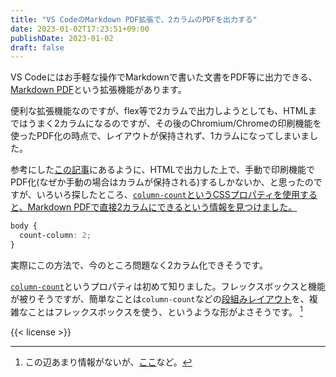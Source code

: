 ```yaml
---
title: "VS CodeのMarkdown PDF拡張で、2カラムのPDFを出力する"
date: 2023-01-02T17:23:51+09:00
publishDate: 2023-01-02
draft: false
---
```


VS Codeにはお手軽な操作でMarkdownで書いた文書をPDF等に出力できる、[Markdown PDF](https://marketplace.visualstudio.com/items?itemName=yzane.markdown-pdf)という拡張機能があります。

便利な拡張機能なのですが、flex等で2カラムで出力しようとしても、HTMLまではうまく2カラムになるのですが、その後のChromium/Chromeの印刷機能を使ったPDF化の時点で、レイアウトが保持されず、1カラムになってしまいました。

参考にした[この記事](https://qiita.com/ossyaritoori/items/9f38113847ee65e68e76)にあるように、HTMLで出力した上で、手動で印刷機能でPDF化(なぜか手動の場合はカラムが保持される)するしかないか、と思ったのですが、いろいろ探したところ、[`column-count`というCSSプロパティを使用すると、Markdown PDFで直接2カラムにできるという情報を見つけました。](https://github.com/yzane/vscode-markdown-pdf/issues/159#issuecomment-1086914415)

```css
body {
  count-column: 2;
}
```

実際にこの方法で、今のところ問題なく2カラム化できそうです。

[`column-count`](https://developer.mozilla.org/ja/docs/Web/CSS/column-count)というプロパティは初めて知りました。フレックスボックスと機能が被りそうですが、簡単なことは`column-count`などの[段組みレイアウト](https://developer.mozilla.org/ja/docs/Learn/CSS/CSS_layout/Multiple-column_Layout)を、複雑なことはフレックスボックスを使う、というような形がよさそうです。 [^1]


{{< license >}}


[^1]: この辺あまり情報がないが、[ここ](https://stackoverflow.com/questions/39082551/responsive-design-columns-vs-flexbox#answer-61870780)など。

